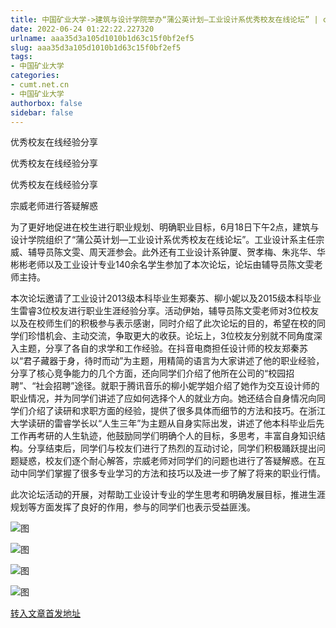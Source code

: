 ```yaml
---
title: 中国矿业大学->建筑与设计学院举办“蒲公英计划—工业设计系优秀校友在线论坛” | cumt.net.cn
date: 2022-06-24 01:22:22.227320
urlname: aaa35d3a105d1010b1d63c15f0bf2ef5
slug: aaa35d3a105d1010b1d63c15f0bf2ef5
tags: 
- 中国矿业大学
categories:
- cumt.net.cn
- 中国矿业大学
authorbox: false
sidebar: false
---
```

优秀校友在线经验分享

优秀校友在线经验分享

优秀校友在线经验分享

宗威老师进行答疑解惑

为了更好地促进在校生进行职业规划、明确职业目标，6月18日下午2点，建筑与设计学院组织了“蒲公英计划—工业设计系优秀校友在线论坛”。工业设计系主任宗威、辅导员陈文雯、周天涯参会。此外还有工业设计系钟厦、贺孝梅、朱兆华、华彬彬老师以及工业设计专业140余名学生参加了本次论坛，论坛由辅导员陈文雯老师主持。

<!--more-->

本次论坛邀请了工业设计2013级本科毕业生郑秦苏、柳小妮以及2015级本科毕业生雷睿3位校友进行职业生涯经验分享。活动伊始，辅导员陈文雯老师对3位校友以及在校师生们的积极参与表示感谢，同时介绍了此次论坛的目的，希望在校的同学们珍惜机会、主动交流，争取更大的收获。论坛上，3位校友分别就不同角度深入主题，分享了各自的求学和工作经验。在抖音电商担任设计师的校友郑秦苏以“君子藏器于身，待时而动”为主题，用精简的语言为大家讲述了他的职业经验，分享了核心竞争能力的几个方面，还向同学们介绍了他所在公司的“校园招聘”、“社会招聘”途径。就职于腾讯音乐的柳小妮学姐介绍了她作为交互设计师的职业情况，并为同学们讲述了应如何选择个人的就业方向。她还结合自身情况向同学们介绍了读研和求职方面的经验，提供了很多具体而细节的方法和技巧。在浙江大学读研的雷睿学长以“人生三年”为主题从自身实际出发，讲述了他本科毕业后先工作再考研的人生轨迹，他鼓励同学们明确个人的目标，多思考，丰富自身知识结构。分享结束后，同学们与校友们进行了热烈的互动讨论，同学们积极踊跃提出问题疑惑，校友们逐个耐心解答，宗威老师对同学们的问题也进行了答疑解惑。在互动中同学们掌握了很多专业学习的方法和技巧以及进一步了解了将来的职业行情。

此次论坛活动的开展，对帮助工业设计专业的学生思考和明确发展目标，推进生涯规划等方面发挥了良好的作用，参与的同学们也表示受益匪浅。

![图](http://xwzx.cumt.edu.cn/_upload/article/images/a0/4d/0506f3644b2c8244c897388e5296/7da53b38-3501-4db0-ad95-424bf7da9f57.jpg)

![图](http://xwzx.cumt.edu.cn/_upload/article/images/a0/4d/0506f3644b2c8244c897388e5296/56406c7b-c7f6-4c9a-ab60-03d0f3b43aa2.jpg)

![图](http://xwzx.cumt.edu.cn/_upload/article/images/a0/4d/0506f3644b2c8244c897388e5296/9994e75b-167d-4389-bf24-e30329f42e52.jpg)

![图](http://xwzx.cumt.edu.cn/_upload/article/images/a0/4d/0506f3644b2c8244c897388e5296/55aa75ee-aac8-4b14-aac9-992e356aac79.jpg)

[转入文章首发地址](http://xwzx.cumt.edu.cn/8d/e0/c523a626144/page.htm)